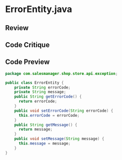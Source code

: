 # ErrorEntity.java

## Review



## Code Critique



## Code Preview

```java
package com.salesmanager.shop.store.api.exception;

public class ErrorEntity {
    private String errorCode;
    private String message;
    public String getErrorCode() {
      return errorCode;
    }
    public void setErrorCode(String errorCode) {
      this.errorCode = errorCode;
    }
    public String getMessage() {
      return message;
    }
    public void setMessage(String message) {
      this.message = message;
    }
}



```
